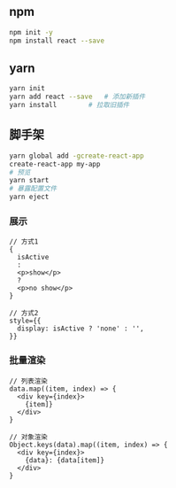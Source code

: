 <!-- 
title: React
sort: 
--> 

## npm

```bash
npm init -y
npm install react --save
```

## yarn

```bash
yarn init
yarn add react --save	# 添加新插件
yarn install		# 拉取旧插件
```

## 脚手架

```bash
yarn global add -gcreate-react-app
create-react-app my-app
# 预览
yarn start
# 暴露配置文件
yarn eject
```

### 展示

```react
// 方式1
{
  isActive
  : 
  <p>show</p>
  ?
  <p>no show</p>
}

// 方式2
style={{
  display: isActive ? 'none' : '',
}}
```

### 批量渲染

```react
// 列表渲染
data.map((item, index) => {
  <div key={index}>
    {item]}
  </div>
}
         
// 对象渲染
Object.keys(data).map((item, index) => {
  <div key={index}>
    {data}: {data[item]}
  </div>
}
```

